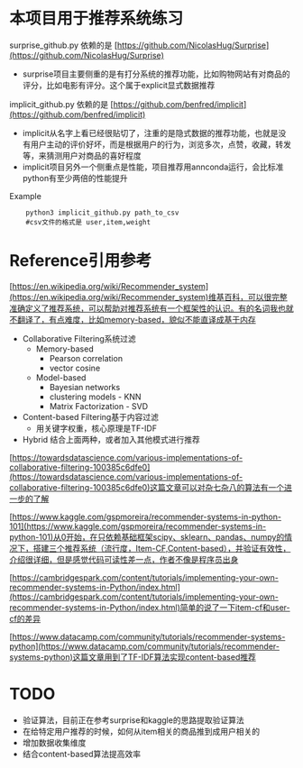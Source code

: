 # 本项目用于推荐系统练习

surprise_github.py 依赖的是 [https://github.com/NicolasHug/Surprise](https://github.com/NicolasHug/Surprise)

- surprise项目主要侧重的是有打分系统的推荐功能，比如购物网站有对商品的评分，比如电影有评分。这个属于explicit显式数据推荐

implicit_github.py 依赖的是 [https://github.com/benfred/implicit](https://github.com/benfred/implicit)

- implicit从名字上看已经很贴切了，注重的是隐式数据的推荐功能，也就是没有用户主动的评价好坏，而是根据用户的行为，浏览多次，点赞，收藏，转发等，来猜测用户对商品的喜好程度
- implicit项目另外一个侧重点是性能，项目推荐用annconda运行，会比标准python有至少两倍的性能提升

Example

        python3 implicit_github.py path_to_csv
        #csv文件的格式是 user,item,weight

# Reference引用参考

[https://en.wikipedia.org/wiki/Recommender_system](https://en.wikipedia.org/wiki/Recommender_system)维基百科，可以很完整准确定义了推荐系统，可以帮助对推荐系统有一个框架性的认识。有的名词我也就不翻译了，有点难度，比如memory-based，貌似不能直译成基于内存

- Collaborative Filtering系统过滤
    - Memory-based
        - Pearson correlation
        - vector cosine
    - Model-based
        - Bayesian networks
        - clustering models - KNN
        - Matrix Factorization - SVD
- Content-based Filtering基于内容过滤
    - 用关键字权重，核心原理是TF-IDF
- Hybrid 结合上面两种，或者加入其他模式进行推荐

[https://towardsdatascience.com/various-implementations-of-collaborative-filtering-100385c6dfe0](https://towardsdatascience.com/various-implementations-of-collaborative-filtering-100385c6dfe0)这篇文章可以对杂七杂八的算法有一个进一步的了解


[https://www.kaggle.com/gspmoreira/recommender-systems-in-python-101](https://www.kaggle.com/gspmoreira/recommender-systems-in-python-101)从0开始，在只依赖基础框架scipy、sklearn、pandas、numpy的情况下，搭建三个推荐系统（流行度，Item-CF,Content-based），并验证有效性，介绍很详细，但是感觉代码可读性差一点，作者不像是程序员出身

[https://cambridgespark.com/content/tutorials/implementing-your-own-recommender-systems-in-Python/index.html](https://cambridgespark.com/content/tutorials/implementing-your-own-recommender-systems-in-Python/index.html)简单的说了一下item-cf和user-cf的差异

[https://www.datacamp.com/community/tutorials/recommender-systems-python](https://www.datacamp.com/community/tutorials/recommender-systems-python)这篇文章用到了TF-IDF算法实现content-based推荐

# TODO

- 验证算法，目前正在参考surprise和kaggle的思路提取验证算法
- 在给特定用户推荐的时候，如何从item相关的商品推到成用户相关的
- 增加数据收集维度
- 结合content-based算法提高效率
